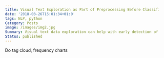 ```yaml
---
title: Visual Text Exploration as Part of Preprocessing Before Classification
date: '2018-03-26T15:01:34+01:0'
tags: NLP, python
Category: Posts
image: /images/img2.jpg
Summary: Visual text data exploration can help with early detection of patterns occuring in data set and bring ideas for processing actions that has to be taken. This post analyse tools that can be used for visual explaration and provides generic ideas for data inspection that can be applied in many text-exploration tasks.
Status: published
---
```


Do tag cloud, frequency charts

